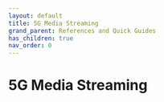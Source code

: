 ```yaml
---
layout: default
title: 5G Media Streaming
grand_parent: References and Quick Guides
has_children: true
nav_order: 0
---
```


# 5G Media Streaming

